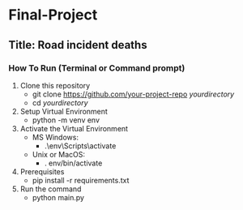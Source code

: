 # Final-Project

## Title: Road incident deaths

### How To Run (Terminal or Command prompt)
1. Clone this repository
   + git clone https://github.com/your-project-repo *yourdirectory*
   + cd *yourdirectory*
2. Setup Virtual Environment
   + python -m venv env
3. Activate the Virtual Environment
   + MS Windows: 
     * .\env\Scripts\activate
   + Unix or MacOS:
     * . env/bin/activate
4. Prerequisites
   + pip install -r requirements.txt
5. Run the command
   + python main.py
